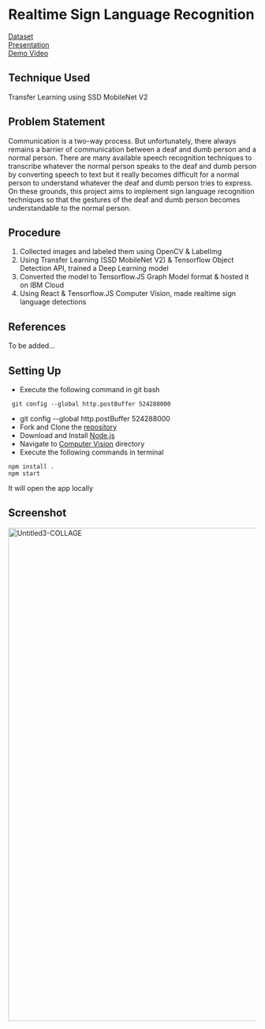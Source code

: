 # Realtime Sign Language Recognition

[Dataset](https://github.com/Mehulipal/CS299.0/tree/master/Tensorflow/workspace/images) <br />
[Presentation](https://docs.google.com/presentation/d/1XM7BttTLwyz4IMS_ygr9sam1osl4HuetDxsfcgtwHNA/edit?usp=sharing) <br /> 
[Demo Video](https://drive.google.com/file/d/1poRH4IyNf_sbb4NMw9iq-1fpz9WsCn5W/view?usp=sharing)

## Technique Used
Transfer Learning using SSD MobileNet V2

## Problem Statement
Communication is a two-way process. But unfortunately, there always remains a barrier of communication between a deaf and dumb person and a normal person. There are many available speech recognition techniques to transcribe whatever the normal person speaks to the deaf and dumb person by converting speech to text but it really becomes difficult for a normal person to understand whatever the deaf and dumb person tries to express. On these grounds, this project aims to implement sign language recognition techniques so that the gestures of the deaf and dumb person becomes understandable to the normal person.

## Procedure
1. Collected images and labeled them using OpenCV & LabelImg
2. Using Transfer Learning (SSD MobileNet V2) & Tensorflow Object Detection API, trained a Deep Learning model
3. Converted the model to Tensorflow.JS Graph Model format & hosted it on IBM Cloud
4. Using React & Tensorflow.JS Computer Vision, made realtime sign language detections

## References
To be added...

## Setting Up
- Execute the following command in git bash
```
 git config --global http.postBuffer 524288000
```
- git config --global http.postBuffer 524288000
- Fork and Clone the [repository](https://github.com/Mehulipal/CS299.0)
- Download and Install [Node.js](https://nodejs.org/en/download/)
- Navigate to [Computer Vision](https://github.com/Mehulipal/CS299.0/tree/master/ComputerVision) directory
- Execute the following commands in terminal
```
npm install .
npm start
``` 
It will open the app locally

## Screenshot
<img src="https://i.ibb.co/jMD5kqC/Untitled3-COLLAGE.jpg" alt="Untitled3-COLLAGE" border="0" width="1000">
